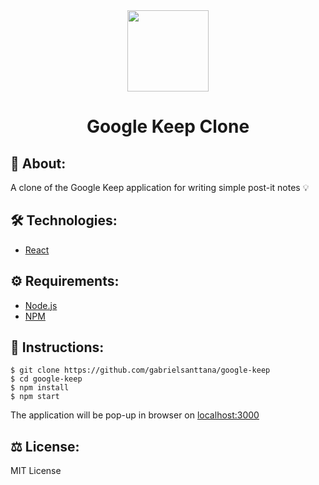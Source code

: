<div align="center">
  <img src="https://i.pinimg.com/originals/09/96/92/099692d1d651d51b7caf3040fce0f748.png" width="130" height="130"/>  
</div>

###

# <div align="center">Google Keep Clone</div>

## 📎 About:

A clone of the Google Keep application for writing simple post-it notes 💡 

## 🛠️ Technologies:

<ul>
  <li><a href="https://reactjs.org/">React</a></li>
</ul>

## ⚙️ Requirements:

<ul>
 <li><a href="https://nodejs.org/en">Node.js</a></li>
  <li><a href="https://www.npmjs.com/">NPM</a></li>
</ul>

## 🚀 Instructions:

```
$ git clone https://github.com/gabrielsanttana/google-keep
$ cd google-keep
$ npm install
$ npm start
```

The application will be pop-up in browser on <a href="localhost:3000">localhost:3000</a>

## ⚖️ License:

MIT License
